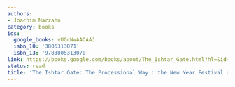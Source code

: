 ```yaml
---
authors:
- Joachim Marzahn
category: books
ids:
  google_books: vUGcNwAACAAJ
  isbn_10: '3805313071'
  isbn_13: '9783805313070'
link: https://books.google.com/books/about/The_Ishtar_Gate.html?hl=&id=vUGcNwAACAAJ
status: read
title: 'The Ishtar Gate: The Processional Way : the New Year Festival of Babylon'
---
```

